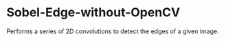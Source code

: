 # Sobel-Edge-without-OpenCV

Performs a series of 2D convolutions to detect the edges of a given image.
